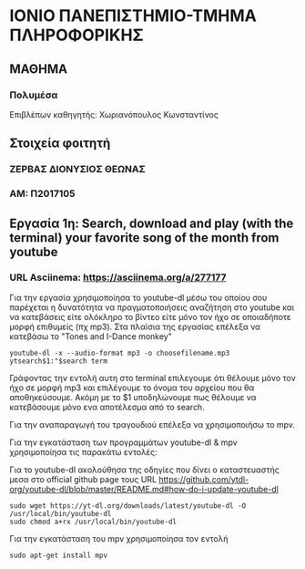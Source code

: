 # ΙΟΝΙΟ ΠΑΝΕΠΙΣΤΗΜΙΟ-ΤΜΗΜΑ ΠΛΗΡΟΦΟΡΙΚΗΣ 
## ΜΑΘΗΜΑ
### Πολυμέσα  
Επιβλέπων καθηγητής: Χωριανόπουλος Κωνσταντίνος
## Στοιχεία φοιτητή
### ΖΕΡΒΑΣ ΔΙΟΝΥΣΙΟΣ ΘΕΩΝΑΣ
### ΑΜ: Π2017105

## Εργασία 1η: Search, download and play (with the terminal) your favorite song of the month from youtube

### URL Asciinema: https://asciinema.org/a/277177
Για την εργασία χρησιμοποίησα το youtube-dl μέσω του οποίου σου παρέχεται η δυνατότητα να πραγματοποιήσεις αναζήτηση στο youtube και να κατεβάσεις είτε ολόκληρο το βίντεο είτε μόνο τον ήχο σε οποιαδήποτε μορφή επιθυμείς (πχ mp3). Στα πλαίσια της εργασίας επέλεξα να κατεβάσω το "Tones and I-Dance monkey"

```
youtube-dl -x --audio-format mp3 -o choosefilename.mp3 ytsearch$1:"$search term
```

Γράφοντας την εντολή αυτη στο terminal επιλεγουμε ότι θέλουμε μόνο τον ήχο σε μορφή mp3 και επιλέγουμε το όνομα του αρχείου που θα αποθηκεύσουμε. Ακόμη με το $1 υποδηλώνουμε πως θέλουμε να κατεβάσουμε μόνο ενα αποτέλεσμα από το search.

Για την αναπαραγωγή του τραγουδιού επέλεξα να χρησιμοποιήσω το mpv. 

Για την εγκατάσταση των προγραμμάτων youtube-dl & mpv χρησιμοποίησα τις παρακάτω εντολές:

Για το youtube-dl ακολούθησα της οδηγίες που δίνει ο καταστευαστής μεσα στο official github page τους 
URL https://github.com/ytdl-org/youtube-dl/blob/master/README.md#how-do-i-update-youtube-dl

```
sudo wget https://yt-dl.org/downloads/latest/youtube-dl -O /usr/local/bin/youtube-dl
sudo chmod a+rx /usr/local/bin/youtube-dl
```
Για την εγκατάσταση του mpv χρησιμοποίησα τον εντολή 

```
sudo apt-get install mpv
```
